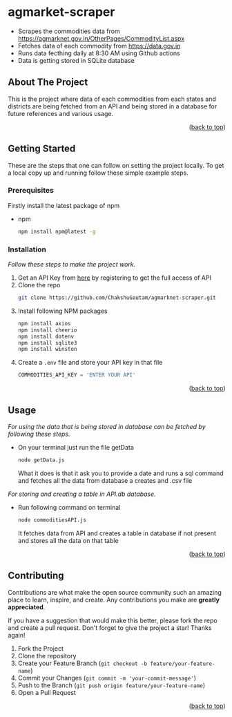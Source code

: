 <a name="readme-top"></a>


# agmarket-scraper
- Scrapes the commodities data from https://agmarknet.gov.in/OtherPages/CommodityList.aspx
- Fetches data of each commodity from https://data.gov.in
- Runs data fecthing daily at 8:30 AM using Github actions
- Data is getting stored in SQLite database 



<!-- ABOUT THE PROJECT -->
## About The Project

This is the project where data of each commodities from each states and districts are being fetched from an API and being stored in a database for future references and various usage.  

<p align="right">(<a href="#readme-top">back to top</a>)</p>



<!-- GETTING STARTED -->
## Getting Started

These are the steps that one can follow on setting the project locally.
To get a local copy up and running follow these simple example steps.

### Prerequisites

Firstly install the latest package of npm
* npm
  ```sh
  npm install npm@latest -g
  ```

### Installation

_Follow these steps to make the project work._

1. Get an API Key from [here](https://data.gov.in/resource/current-daily-price-various-commodities-various-markets-mandi) by registering to get the full access of API
2. Clone the repo
   ```sh
   git clone https://github.com/ChakshuGautam/agmarknet-scraper.git
   ```
3. Install following NPM packages
   ```sh
   npm install axios
   npm install cheerio
   npm install dotenv
   npm install sqlite3
   npm install winston
   ```
4. Create a `.env` file and store your API key in that file
   ```js
   COMMODITIES_API_KEY = 'ENTER YOUR API'
   ```

<p align="right">(<a href="#readme-top">back to top</a>)</p>



<!-- USAGE EXAMPLES -->
## Usage

_For using the data that is being stored in database can be fetched by following these steps._

 - On your terminal just run the file getData
    ```sh
   node getData.js
   ```
   What it does is that it ask you to provide a date and runs a sql command and fetches all the data from database a creates and .csv file 

_For storing and creating a table in API.db database._

 - Run following command on terminal
   ```sh
   node commoditiesAPI.js
   ```
   It fetches data from API and creates a table in database if not present and stores all the data on that table


<p align="right">(<a href="#readme-top">back to top</a>)</p>



<!-- CONTRIBUTING -->
## Contributing

Contributions are what make the open source community such an amazing place to learn, inspire, and create. Any contributions you make are **greatly appreciated**.

If you have a suggestion that would make this better, please fork the repo and create a pull request.
Don't forget to give the project a star! Thanks again!

1. Fork the Project
2. Clone the repository
2. Create your Feature Branch (`git checkout -b feature/your-feature-name`)
3. Commit your Changes (`git commit -m 'your-commit-message'`)
4. Push to the Branch (`git push origin feature/your-feature-name`)
5. Open a Pull Request

<p align="right">(<a href="#readme-top">back to top</a>)</p>


